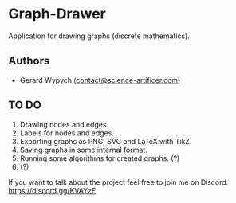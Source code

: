 # Graph-Drawer
Application for drawing graphs (discrete mathematics).

## Authors
- Gerard Wypych (contact@science-artificer.com)

## TO DO
1. Drawing nodes and edges.
2. Labels for nodes and edges.
3. Exporting graphs as PNG, SVG and LaTeX with TikZ.
4. Saving graphs in some internal format.
5. Running some algorithms for created graphs. (?)
6. (?)

If you want to talk about the project feel free to join me on Discord:
https://discord.gg/KVAYzE
